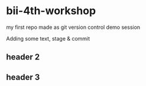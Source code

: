 # bii-4th-workshop
my first repo made as git version control demo session

Adding some text, stage & commit

## header 2

## header 3

